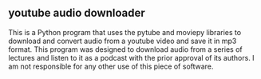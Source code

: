 ## youtube audio downloader 
This is a Python program that uses the pytube and moviepy libraries to download and convert audio from a youtube video and save it in mp3 format. This program was designed to download audio from a series of lectures and listen to it as a podcast with the prior approval of its authors. I am not responsible for any other use of this piece of software.
